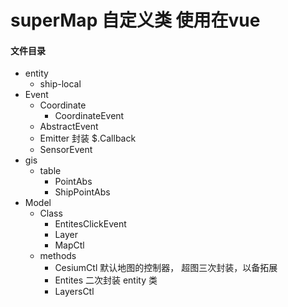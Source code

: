 # superMap  自定义类 使用在vue

#### 文件目录
- entity
    - ship-local
- Event
    - Coordinate
        - CoordinateEvent
    - AbstractEvent
    - Emitter    封装 $.Callback 
    - SensorEvent
- gis
    - table
        - PointAbs
        - ShipPointAbs
- Model
    - Class
        - EntitesClickEvent
        - Layer
        - MapCtl
    - methods
        - CesiumCtl   默认地图的控制器， 超图三次封装，以备拓展
        - Entites     二次封装 entity 类
        - LayersCtl












